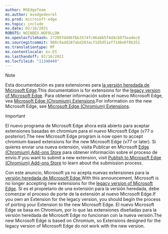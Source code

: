 ```yaml
---
author: MSEdgeTeam
ms.author: msedgedevrel
ms.prod: microsoft-edge
ms.topic: include
ms.date: 02/10/2021
ROBOTS: NOINDEX,NOFOLLOW
ms.openlocfilehash: 272097d406f6b3574fc86abb5f4d4cb975eadec6
ms.sourcegitcommit: 988c9add287abd203acf1d5d51ef7146e6f0b351
ms.translationtype: MT
ms.contentlocale: es-ES
ms.lasthandoff: 02/16/2021
ms.locfileid: "11340440"
---
```

> [!NOTE]
> <span data-ttu-id="d3a08-101">Esta documentación es para extensiones para [la versión heredada de Microsoft Edge][MicrosoftSupportEdgeLegacy].</span><span class="sxs-lookup"><span data-stu-id="d3a08-101">This documentation is for extensions for the [legacy version of Microsoft Edge][MicrosoftSupportEdgeLegacy].</span></span> <span data-ttu-id="d3a08-102">Para obtener información sobre el nuevo Microsoft Edge, vea [Microsoft Edge (Chromium) Extensions][MicrosoftEdgeExtensionsChromiumIndex].</span><span class="sxs-lookup"><span data-stu-id="d3a08-102">For information on the new Microsoft Edge, see [Microsoft Edge (Chromium) Extensions][MicrosoftEdgeExtensionsChromiumIndex].</span></span>

> [!IMPORTANT]
> <span data-ttu-id="d3a08-103">El nuevo programa de Microsoft Edge ahora está abierto para aceptar extensiones basadas en chromium para el nuevo Microsoft Edge \(v77 o posterior\).</span><span class="sxs-lookup"><span data-stu-id="d3a08-103">The new Microsoft Edge program is now open to accept chromium-based extensions for the new Microsoft Edge \(v77 or later\).</span></span> <span data-ttu-id="d3a08-104">Si quieres enviar una nueva extensión, visita Publicar en Microsoft [Edge (Chromium) Add-ons Store][ExtensionsChromiumPublish] para obtener información sobre el proceso de envío.</span><span class="sxs-lookup"><span data-stu-id="d3a08-104">If you want to submit a new extension, visit [Publish to Microsoft Edge (Chromium) Add-ons Store][ExtensionsChromiumPublish] to learn about the submission process.</span></span>  
> 
> <span data-ttu-id="d3a08-105">Con este anuncio, Microsoft ya no acepta nuevas extensiones para la [versión heredada de Microsoft Edge.][MicrosoftSupportEdgeLegacy]</span><span class="sxs-lookup"><span data-stu-id="d3a08-105">With this announcement, Microsoft is no longer accepting new extensions for the [legacy version of Microsoft Edge][MicrosoftSupportEdgeLegacy].</span></span> <span data-ttu-id="d3a08-106">Si es el propietario de una extensión para la versión heredada, debe comenzar el proceso de porte de la extensión al nuevo Microsoft Edge.</span><span class="sxs-lookup"><span data-stu-id="d3a08-106">If you own an Extension for the legacy version, you should begin the process of porting your Extension to the new Microsoft Edge.</span></span>  <span data-ttu-id="d3a08-107">El nuevo Microsoft Edge se basa en Chromium, por lo que las extensiones diseñadas para la versión heredada de Microsoft Edge no funcionan con la nueva versión.</span><span class="sxs-lookup"><span data-stu-id="d3a08-107">The new Microsoft Edge is based on Chromium, so Extensions designed for the legacy version of Microsoft Edge do not work with the new version.</span></span>  
> 

<!-- links -->  

[MicrosoftEdgeExtensionsChromiumIndex]: /microsoft-edge/extensions-chromium/index "Extensiones de Microsoft Edge (Chromium)"
[ExtensionsChromiumPublish]: /microsoft-edge/extensions-chromium/publish/publish-extension "Publicar una extensión"  

[MicrosoftSupportEdgeLegacy]: https://support.microsoft.com/help/4533505/what-is-microsoft-edge-legacy "¿Qué es Microsoft Edge heredado? | Soporte técnico de Microsoft"  
